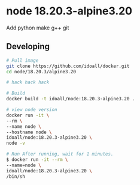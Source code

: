 node 18.20.3-alpine3.20
=============

Add python make g++ git

## Developing

```bash
# Pull image
git clone https://github.com/idoall/docker.git
cd node/18.20.3/alpine3.20

# hack hack hack

# Build
docker build -t idoall/node:18.20.3-alpine3.20 .

# view node version
docker run -it \
--rm \
--name node \
--hostname node \
idoall/node:18.20.3-alpine3.20 \
node -v

# Run After running, wait for 1 minutes.
$ docker run -it --rm \
--name=node \
idoall/node:18.20.3-alpine3.20 \
/bin/sh
```